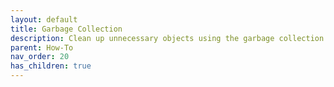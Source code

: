 ```yaml
---
layout: default
title: Garbage Collection
description: Clean up unnecessary objects using the garbage collection feature in lakeFS.
parent: How-To
nav_order: 20
has_children: true
---
```

